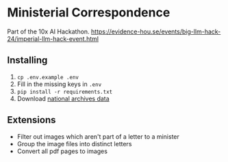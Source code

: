 # Ministerial Correspondence

Part of the 10x AI Hackathon.
https://evidence-hou.se/events/big-llm-hack-24/imperial-llm-hack-event.html

## Installing

1. `cp .env.example .env`
2. Fill in the missing keys in `.env`
3. `pip install -r requirements.txt`
4. Download
   [national archives data](https://evidence-hou.se/events/big-llm-hack-24/data/correspondence.html)

## Extensions

- Filter out images which aren't part of a letter to a minister
- Group the image files into distinct letters
- Convert all pdf pages to images
